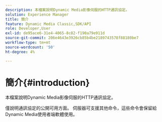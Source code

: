 ```yaml
---
description: 本檔案說明Dynamic Media影像伺服的HTTP通訊協定。
solution: Experience Manager
title: 簡介
feature: Dynamic Media Classic,SDK/API
role: Developer,User
exl-id: de95ace6-31e4-4065-8c82-f190a79e911d
source-git-commit: 206e4643e3926cb85b4be2189743578f88180be7
workflow-type: tm+mt
source-wordcount: '50'
ht-degree: 4%

---
```


# 簡介{#introduction}

本檔案說明Dynamic Media影像伺服的HTTP通訊協定。

僅說明通訊協定的公開可用方面。 伺服器可支援其他命令，這些命令會保留給Dynamic Media使用者端軟體使用。
